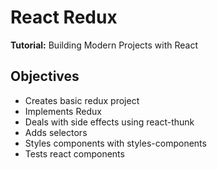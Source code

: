 # React Redux

**Tutorial:** Building Modern Projects with React

## Objectives

- Creates basic redux project
- Implements Redux
- Deals with side effects using react-thunk
- Adds selectors
- Styles components with styles-components
- Tests react components
